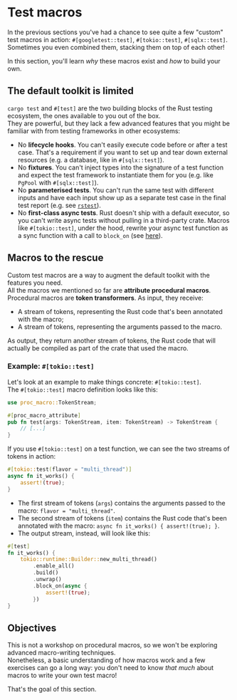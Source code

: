 # Test macros

In the previous sections you've had a chance to see quite a few "custom" test macros in action:
`#[googletest::test]`, `#[tokio::test]`, `#[sqlx::test]`. Sometimes you even combined them, stacking them
on top of each other!

In this section, you'll learn _why_ these macros exist and _how_ to build your own.

## The default toolkit is limited

`cargo test` and `#[test]` are the two building blocks of the Rust testing ecosystem, the ones
available to you out of the box.\
They are powerful, but they lack a few advanced features that you might be familiar with from
testing frameworks in other ecosystems:

- No **lifecycle hooks**. You can't easily execute code before or after a test case.
  That's a requirement if you want to set up and tear down external resources (e.g. a database, like in `#[sqlx::test]`).
- No **fixtures**. You can't inject types into the signature of a test function and expect the test framework
  to instantiate them for you (e.g. like `PgPool` with `#[sqlx::test]`).
- No **parameterised tests**. You can't run the same test with different inputs and have each input
  show up as a separate test case in the final test report (e.g. see [`rstest`](https://docs.rs/rstest/latest/rstest/)).
- No **first-class async tests**. Rust doesn't ship with a default executor, so you can't write async tests
  without pulling in a third-party crate. Macros like `#[tokio::test]`, under the hood, rewrite your async test function
  as a sync function with a call to `block_on` (see [here](https://docs.rs/tokio/latest/tokio/attr.test.html#using-the-multi-thread-runtime)).

## Macros to the rescue

Custom test macros are a way to augment the default toolkit with the features you need.\
All the macros we mentioned so far are **attribute procedural macros**.\
Procedural macros are **token transformers**. As input, they receive:

- A stream of tokens, representing the Rust code that's been annotated with the macro;
- A stream of tokens, representing the arguments passed to the macro.

As output, they return another stream of tokens, the Rust code that will actually be compiled as part of the crate
that used the macro.

### Example: `#[tokio::test]`

Let's look at an example to make things concrete: `#[tokio::test]`.\
The `#[tokio::test]` macro definition looks like this:

```rust
use proc_macro::TokenStream;

#[proc_macro_attribute]
pub fn test(args: TokenStream, item: TokenStream) -> TokenStream {
    // [...]
}
```

If you use `#[tokio::test]` on a test function, we can see the two streams of tokens in action:

```rust
#[tokio::test(flavor = "multi_thread")]
async fn it_works() {
    assert!(true);
}
```

- The first stream of tokens (`args`) contains the arguments passed to the macro: `flavor = "multi_thread"`.
- The second stream of tokens (`item`) contains the Rust code that's been annotated with the macro:
  `async fn it_works() { assert!(true); }`.
- The output stream, instead, will look like this:

```rust
#[test]
fn it_works() {
    tokio::runtime::Builder::new_multi_thread()
        .enable_all()
        .build()
        .unwrap()
        .block_on(async {
            assert!(true);
        })
}
```

## Objectives

This is not a workshop on procedural macros, so we won't be exploring advanced macro-writing techniques.\
Nonetheless, a basic understanding of how macros work and a few exercises can go a long way: you don't need to
know _that much_ about macros to write your own test macro!

That's the goal of this section.

